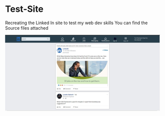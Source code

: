 # Test-Site
Recreating the Linked In site to test my web dev skills
You can find the Source files attached

<img src="https://github.com/Lunaticsatoshi/Test-Site/blob/master/screenshots/Example.jpg">
